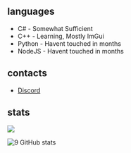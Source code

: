 <h2 align="left">languages</h2>

- C# - Somewhat Sufficient
- C++ - Learning, Mostly ImGui
- Python - Havent touched in months
- NodeJS - Havent touched in months

<h2 align="left">contacts</h2>

- [Discord](https://discord.com/users/527458512390062100)

<h2 align="left">stats</h2>

![](https://komarev.com/ghpvc/?username=styIe&color=blueviolet)

![9 GitHub stats](https://github-readme-stats.vercel.app/api?username=styIe&theme=midnight-purple&show_icons=true)
